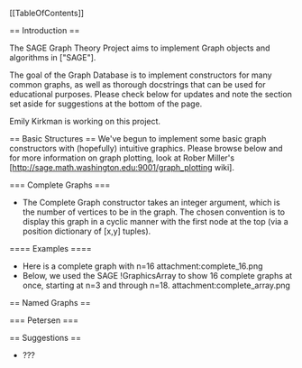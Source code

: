 [[TableOfContents]]

==  Introduction ==

The SAGE Graph Theory Project aims to implement Graph objects and algorithms in ["SAGE"].

The goal of the Graph Database is to implement constructors for many common graphs, as well as thorough docstrings that can be used for educational purposes.  Please check below for updates and note the section set aside for suggestions at the bottom of the page.

Emily Kirkman is working on this project.

== Basic Structures ==
We've begun to implement some basic graph constructors with (hopefully) intuitive graphics.  Please browse below and for more information on graph plotting, look at Rober Miller's [http://sage.math.washington.edu:9001/graph_plotting wiki].

=== Complete Graphs ===
 * The Complete Graph constructor takes an integer argument, which is the number of vertices to be in the graph.  The chosen convention is to display this graph in a cyclic manner with the first node at the top (via a position dictionary of [x,y] tuples).

==== Examples ====
 * Here is a complete graph with n=16
attachment:complete_16.png
 * Below, we used the SAGE !GraphicsArray to show 16 complete graphs at once, starting at n=3 and through n=18.
attachment:complete_array.png

== Named Graphs ==

=== Petersen ===

== Suggestions ==
 * ???
